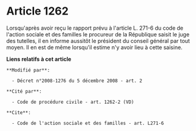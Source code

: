 # Article 1262

Lorsqu'après avoir reçu le rapport prévu à l'article L. 271-6 du code de l'action sociale et des familles le procureur de la
République saisit le juge des tutelles, il en informe aussitôt le président du conseil général par tout moyen. Il en est de
même lorsqu'il estime n'y avoir lieu à cette saisine.

**Liens relatifs à cet article**

	**Modifié par**:

	  - Décret n°2008-1276 du 5 décembre 2008 - art. 2

	**Cité par**:

	  - Code de procédure civile - art. 1262-2 (VD)

	**Cite**:

	  - Code de l'action sociale et des familles - art. L271-6
